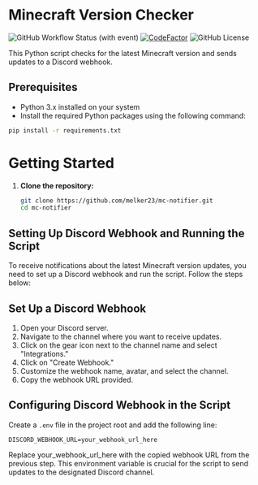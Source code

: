 # Minecraft Version Checker
![GitHub Workflow Status (with event)](https://img.shields.io/github/actions/workflow/status/melker23/mc-notifier/main.yml)
[![CodeFactor](https://www.codefactor.io/repository/github/melker23/mc-notifier/badge)](https://www.codefactor.io/repository/github/melker23/mc-notifier)
![GitHub License](https://img.shields.io/github/license/melker23/mc-notifier)


This Python script checks for the latest Minecraft version and sends updates to a Discord webhook.

## Prerequisites

- Python 3.x installed on your system
- Install the required Python packages using the following command:

```bash
pip install -r requirements.txt
```
# Getting Started

1. **Clone the repository:**

   ```bash
   git clone https://github.com/melker23/mc-notifier.git
   cd mc-notifier
   ```

## Setting Up Discord Webhook and Running the Script

To receive notifications about the latest Minecraft version updates, you need to set up a Discord webhook and run the script. Follow the steps below:

## Set Up a Discord Webhook

1. Open your Discord server.
2. Navigate to the channel where you want to receive updates.
3. Click on the gear icon next to the channel name and select "Integrations."
4. Click on "Create Webhook."
5. Customize the webhook name, avatar, and select the channel.
6. Copy the webhook URL provided.

## Configuring Discord Webhook in the Script

Create a `.env` file in the project root and add the following line:

```env
DISCORD_WEBHOOK_URL=your_webhook_url_here
```
Replace your_webhook_url_here with the copied webhook URL from the previous step. This environment variable is crucial for the script to send updates to the designated Discord channel.



